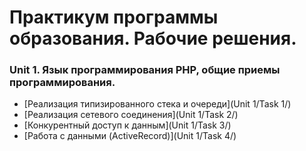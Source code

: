 # Практикум программы образования. Рабочие решения.

### Unit 1. Язык программирования PHP, общие приемы программирования.

* [Реализация типизированного стека и очереди](Unit 1/Task 1/)
* [Реализация сетевого соединения](Unit 1/Task 2/)
* [Конкурентный доступ к данным](Unit 1/Task 3/)
* [Работа с данными (ActiveRecord)](Unit 1/Task 4/)
